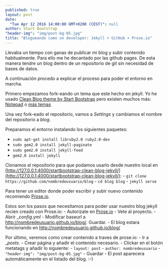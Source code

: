 ```yaml
---
published: true
layout: post
date: 
  "Tue Apr 12 2016 14:00:00 GMT+0200 (CEST)": null
author: Start Bootstrap
"header-img": "img/post-bg-05.jpg"
title: "Blogueando como un developer: Jekyll + GitHub + Prose.io"
---
```



Llevaba un tiempo con ganas de publicar mi blog y subir contenido habitualmente. Para ello me he decantado por las github pages. De esta manera tendre un blog dentro de un repositorio de git sin necesidad de bases de datos.

A continuación procedo a explicar el proceso para poder el entorno en marcha.

Primero empezamos fork-eando un tema que este hecho en jekyll. Yo he usado [Clean Blog theme by Start Bootstrap](https://github.com/IronSummitMedia/startbootstrap-clean-blog-jekyll) pero existen muchos más: [Notepad](https://github.com/hmfaysal/Notepad) o [más temas](http://jekyllthemes.org/)

Una vez fork-eado el repositorio, vamos a _Settings_ y cambiamos el nombre del repositorio a _blog_.

Preparamos el entorno instalando los siguientes paquetes:

- `sudo apt-get install libruby2.0 ruby2.0-dev`
- `sudo gem2.0 install jekyll-paginate`
- `sudo gem2.0 install jekyll-feed`
- `gem2.0 install jekyll`

Clonamos el repositorio para que podamos usarlo desde nuestro local en [http://127.0.0.1:4000/startbootstrap-clean-blog-jekyll/](http://127.0.0.1:4000/startbootstrap-clean-blog-jekyll/):
	- `git clone https://github.com/nombredeusuario/blog`
	- `cd blog blog`
	- `jekyll serve`
    
    
Para tener un editor donde poder escribir y subir nuevo contenido recomiendo [Prose.io](http://prose.io).

Estos son los pasos que necesitamos para poder usar nuestro blog jekyll recien creado con Prose.io:
	- Autorizate en [Prose.io](http://prose.io)
	- Vete al proyecto.
	- Abrir __config.yml_
	- Modificar baseurl a http://nombredeusuario.github.io/blog/. Guardar.
	- El blog estara funcionando en http://nombredeusuario.github.io/blog/
    
Por último, veremos como crear contenido a traves de prose.io:
	- Ir a __posts_.
	- Crear página y añadir el contenido necesario.
	- Clickar en el botón metatags y añadir lo siguiente:
		- `layout: post`
		- `author: nombredeusuario`
		- `"header-img": "img/post-bg-05.jpg"`
	- Guardar
	- El post aparecera automáticamente en el listado del blog. :-)
